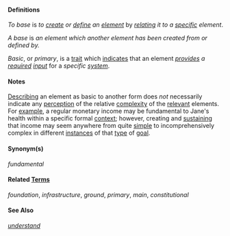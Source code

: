 #### Definitions

*To base* is *to [create](https://github.com/gcassel/Modular-Organization-Terminology/blob/master/terms/create.md) or [define](https://github.com/gcassel/Modular-Organization-Terminology/blob/master/terms/define.md) an [element](https://github.com/gcassel/Modular-Organization-Terminology/blob/master/terms/element.md)* by *[relating](https://github.com/gcassel/Modular-Organization-Terminology/blob/master/terms/relate.md) it to a [specific](https://github.com/gcassel/Modular-Organization-Terminology/blob/master/terms/specific.md) element*.

*A base* is *an element which another element has been created from or defined by.*
		
*Basic*, or *primary*, is a [trait](https://github.com/gcassel/Modular-Organization-Terminology/blob/master/terms/trait.md) which [indicates](https://github.com/gcassel/Modular-Organization-Terminology/blob/master/terms/indicate.md) that an element *[provides](https://github.com/gcassel/Modular-Organization-Terminology/blob/master/terms/provide.md) a [required](https://github.com/gcassel/Modular-Organization-Terminology/blob/master/terms/require.md) [input](https://github.com/gcassel/Modular-Organization-Terminology/blob/master/terms/input.md)* for a *specific [system](https://github.com/gcassel/Modular-Organization-Terminology/blob/master/terms/system.md)*.
		
#### Notes

[Describing](https://github.com/gcassel/Modular-Organization-Terminology/blob/master/terms/describe.md) an element as basic to another form does *not* necessarily indicate any [perception](https://github.com/gcassel/Modular-Organization-Terminology/blob/master/terms/perceive.md) of the relative [complexity](https://github.com/gcassel/Modular-Organization-Terminology/blob/master/terms/complexity.md) of the [relevant](https://github.com/gcassel/Modular-Organization-Terminology/blob/master/terms/relevance.md) elements.  For [example](https://github.com/gcassel/Modular-Organization-Terminology/blob/master/terms/element.md), a regular monetary income may be fundamental to Jane's health within a specific formal [context](https://github.com/gcassel/Modular-Organization-Terminology/blob/master/terms/context.md); however, creating and [sustaining](https://github.com/gcassel/Modular-Organization-Terminology/blob/master/terms/sustain.md) that income may seem anywhere from quite [simple](https://github.com/gcassel/Modular-Organization-Terminology/blob/master/terms/simple.md) to incomprehensively complex in different [instances](https://github.com/gcassel/Modular-Organization-Terminology/blob/master/terms/instance.md) of that [type](https://github.com/gcassel/Modular-Organization-Terminology/blob/master/terms/type.md) of [goal](https://github.com/gcassel/Modular-Organization-Terminology/blob/master/terms/goal.md).

#### Synonym(s)

*fundamental*
		
#### Related [Terms](https://github.com/gcassel/Modular-Organization-Terminology/blob/master/terms/term.md)

*foundation*, *infrastructure*, *ground*, *primary*, *main*, *constitutional*
		
#### See Also

*[understand](https://github.com/gcassel/Modular-Organization-Terminology/blob/master/terms/understand.md)*
